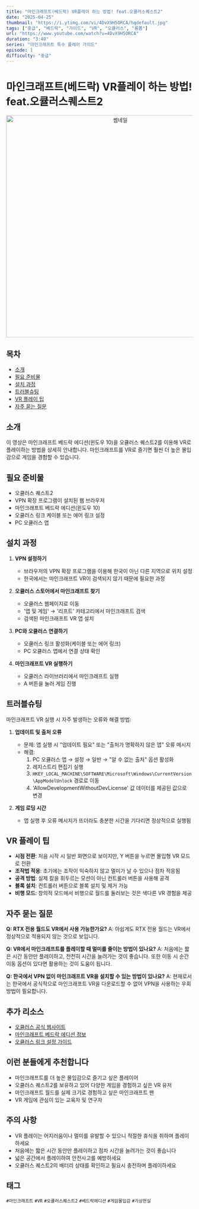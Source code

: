 ```yaml
---
title: "마인크래프트(베드락) VR플레이 하는 방법! feat.오큘러스퀘스트2"
date: "2025-04-25"
thumbnail: "https://i.ytimg.com/vi/4DvX9H5ORCA/hqdefault.jpg"
tags: ["중급", "베드락", "가이드", "VR", "오큘러스", "롱폼"]
url: "https://www.youtube.com/watch?v=4DvX9H5ORCA"
duration: "3:40"
series: "마인크래프트 특수 플레이 가이드"
episode: 1
difficulty: "중급"
---
```


# 마인크래프트(베드락) VR플레이 하는 방법! feat.오큘러스퀘스트2

<div align="center">
<img src="https://i.ytimg.com/vi/4DvX9H5ORCA/hqdefault.jpg" alt="썸네일" width="600"/>
</div>

## 목차
- [소개](#소개)
- [필요 준비물](#필요-준비물)
- [설치 과정](#설치-과정)
- [트러블슈팅](#트러블슈팅)
- [VR 플레이 팁](#vr-플레이-팁)
- [자주 묻는 질문](#자주-묻는-질문)

## 소개
이 영상은 마인크래프트 베드락 에디션(윈도우 10)을 오큘러스 퀘스트2를 이용해 VR로 플레이하는 방법을 상세히 안내합니다. 마인크래프트를 VR로 즐기면 훨씬 더 높은 몰입감으로 게임을 경험할 수 있습니다.

## 필요 준비물
- 오큘러스 퀘스트2
- VPN 확장 프로그램이 설치된 웹 브라우저
- 마인크래프트 베드락 에디션(윈도우 10)
- 오큘러스 링크 케이블 또는 에어 링크 설정
- PC 오큘러스 앱

## 설치 과정
1. **VPN 설정하기**
   - 브라우저의 VPN 확장 프로그램을 이용해 한국이 아닌 다른 지역으로 위치 설정
   - 한국에서는 마인크래프트 VR이 검색되지 않기 때문에 필요한 과정

2. **오큘러스 스토어에서 마인크래프트 찾기**
   - 오큘러스 웹페이지로 이동
   - '앱 및 게임' → '리프트' 카테고리에서 마인크래프트 검색
   - 검색된 마인크래프트 VR 앱 설치

3. **PC와 오큘러스 연결하기**
   - 오큘러스 링크 활성화(케이블 또는 에어 링크)
   - PC 오큘러스 앱에서 연결 상태 확인

4. **마인크래프트 VR 실행하기**
   - 오큘러스 라이브러리에서 마인크래프트 실행
   - A 버튼을 눌러 게임 진행

## 트러블슈팅
마인크래프트 VR 실행 시 자주 발생하는 오류와 해결 방법:

1. **업데이트 및 출처 오류**
   - 문제: 앱 실행 시 "업데이트 필요" 또는 "출처가 명확하지 않은 앱" 오류 메시지
   - 해결:
     1. PC 오큘러스 앱 → 설정 → 일반 → "알 수 없는 출처" 옵션 활성화
     2. 레지스트리 편집기 실행
     3. `HKEY_LOCAL_MACHINE\SOFTWARE\Microsoft\Windows\CurrentVersion\AppModelUnlock` 경로로 이동
     4. 'AllowDevelopmentWithoutDevLicense' 값 데이터를 제공된 값으로 변경

2. **게임 로딩 시간**
   - 앱 실행 후 오류 메시지가 뜨더라도 충분한 시간을 기다리면 정상적으로 실행됨

## VR 플레이 팁
- **시점 전환**: 처음 시작 시 일반 화면으로 보이지만, Y 버튼을 누르면 몰입형 VR 모드로 전환
- **조작법 적응**: 초기에는 조작이 익숙하지 않고 멀미가 날 수 있으나 점차 적응됨
- **공격 방법**: 실제 칼을 휘두르는 모션이 아닌 컨트롤러 버튼을 사용해 공격
- **블록 설치**: 컨트롤러 버튼으로 블록 설치 및 제거 가능
- **비행 모드**: 창의적 모드에서 비행으로 월드를 둘러보는 것은 색다른 VR 경험을 제공

## 자주 묻는 질문
**Q: RTX 전용 월드도 VR에서 사용 가능한가요?**
A: 아쉽게도 RTX 전용 월드는 VR에서 정상적으로 적용되지 않는 것으로 보입니다.

**Q: VR에서 마인크래프트를 플레이할 때 멀미를 줄이는 방법이 있나요?**
A: 처음에는 짧은 시간 동안만 플레이하고, 천천히 시간을 늘려가는 것이 좋습니다. 또한 이동 시 순간 이동 옵션이 있다면 활용하는 것이 도움이 됩니다.

**Q: 한국에서 VPN 없이 마인크래프트 VR을 설치할 수 있는 방법이 있나요?**
A: 현재로서는 한국에서 공식적으로 마인크래프트 VR을 다운로드할 수 없어 VPN을 사용하는 우회 방법이 필요합니다.

## 추가 리소스
- [오큘러스 공식 웹사이트](https://www.oculus.com/)
- [마인크래프트 베드락 에디션 정보](https://www.minecraft.net/ko-kr/about-minecraft)
- [오큘러스 링크 설정 가이드](https://www.meta.com/ko-kr/help/quest/articles/headsets-and-accessories/oculus-link/)

## 이런 분들에게 추천합니다
- 마인크래프트를 더 높은 몰입감으로 즐기고 싶은 플레이어
- 오큘러스 퀘스트2를 보유하고 있어 다양한 게임을 경험하고 싶은 VR 유저
- 마인크래프트 월드를 실제 크기로 경험하고 싶은 마인크래프트 팬
- VR 게임에 관심이 있는 교육자 및 연구자

## 주의 사항
- VR 플레이는 어지러움이나 멀미를 유발할 수 있으니 적절한 휴식을 취하며 플레이하세요
- 처음에는 짧은 시간 동안만 플레이하고 점차 시간을 늘려가는 것이 좋습니다
- 넓은 공간에서 플레이하여 안전사고를 예방하세요
- 오큘러스 퀘스트2의 배터리 상태를 확인하고 필요시 충전하며 플레이하세요

## 태그
`#마인크래프트` `#VR` `#오큘러스퀘스트2` `#베드락에디션` `#게임몰입감` `#가상현실`